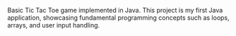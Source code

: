 Basic Tic Tac Toe game implemented in Java. This project is my first Java application, showcasing fundamental programming concepts such as loops, arrays, and user input handling.
